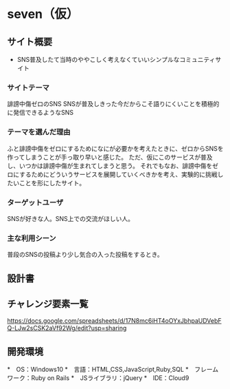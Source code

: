 # seven（仮）

## サイト概要

* SNS普及したて当時のややこしく考えなくていいシンプルなコミュニティサイト

### サイトテーマ

誹謗中傷ゼロのSNS
SNSが普及しきった今だからこそ語りにくいことを積極的に発信できるようなSNS

### テーマを選んだ理由

ふと誹謗中傷をゼロにするためになにが必要かを考えたときに、ゼロからSNSを作ってしまうことが手っ取り早いと感じた。
ただ、仮にこのサービスが普及し、いつかは誹謗中傷が生まれてしまうと思う。
それでもなお、誹謗中傷をゼロにするためにどういうサービスを展開していくべきかを考え、実験的に挑戦したいことを形にしたサイト。

### ターゲットユーザ

SNSが好きな人。SNS上での交流がほしい人。

### 主な利用シーン

普段のSNSの投稿より少し気合の入った投稿をするとき。

## 設計書

## チャレンジ要素一覧

https://docs.google.com/spreadsheets/d/17N8mc6iHT4oOYxJbhpaUDVebFQ-LJw2sCSK2aVf92Wg/edit?usp=sharing

## 開発環境

*　OS：Windows10
*　言語：HTML,CSS,JavaScript,Ruby,SQL
*　フレームワーク：Ruby on Rails
*　JSライブラリ：jQuery
*　IDE：Cloud9
